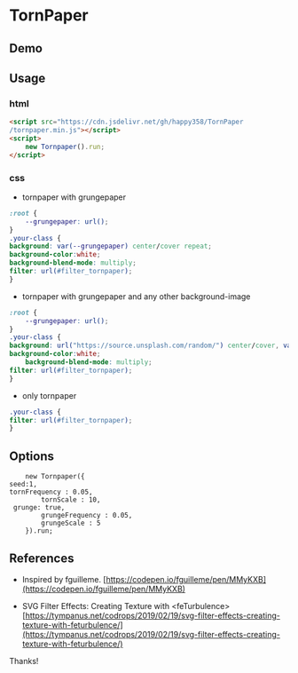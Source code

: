 # TornPaper 

## Demo 


## Usage 
### html
```html
<script src="https://cdn.jsdelivr.net/gh/happy358/TornPaper
/tornpaper.min.js"></script>
<script>
    new Tornpaper().run;
</script>
```

### css 
 
- tornpaper with grungepaper 
```css
:root {
    --grungepaper: url();
}
.your-class {
background: var(--grungepaper) center/cover repeat;
background-color:white;
background-blend-mode: multiply;
filter: url(#filter_tornpaper);
}
```

 
- tornpaper with grungepaper and any other background-image
```css
:root {
    --grungepaper: url();
}
.your-class {
background: url("https://source.unsplash.com/random/") center/cover, var(--grungepaper) center/cover repeat;
background-color:white;
    background-blend-mode: multiply;
filter: url(#filter_tornpaper);
}
```


- only tornpaper 
```css
.your-class {
filter: url(#filter_tornpaper);
}
```

 
## Options 
```
    new Tornpaper({
seed:1,
tornFrequency : 0.05,
        tornScale : 10,
 grunge: true,
        grungeFrequency : 0.05,
        grungeScale : 5
    }).run;
```
## References 
- Inspired by fguilleme. 
[https://codepen.io/fguilleme/pen/MMyKXB](https://codepen.io/fguilleme/pen/MMyKXB)  
 
- SVG Filter Effects: Creating Texture with &lt;feTurbulence&gt; 
[https://tympanus.net/codrops/2019/02/19/svg-filter-effects-creating-texture-with-feturbulence/](https://tympanus.net/codrops/2019/02/19/svg-filter-effects-creating-texture-with-feturbulence/) 
 
Thanks! 
